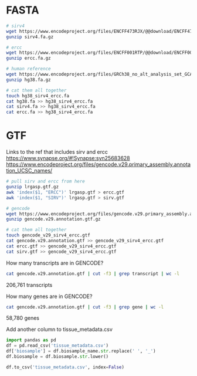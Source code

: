# FASTA

```bash
# sirv4
wget https://www.encodeproject.org/files/ENCFF473RJX/@@download/ENCFF473RJX.fasta.gz -O sirv4.fa.gz
gunzip sirv4.fa.gz

# ercc
wget https://www.encodeproject.org/files/ENCFF001RTP/@@download/ENCFF001RTP.fasta.gz -O ercc.fa.gz
gunzip ercc.fa.gz

# human reference
wget https://www.encodeproject.org/files/GRCh38_no_alt_analysis_set_GCA_000001405.15/@@download/GRCh38_no_alt_analysis_set_GCA_000001405.15.fasta.gz -O hg38.fa.gz
gunzip hg38.fa.gz

# cat them all together
touch hg38_sirv4_ercc.fa
cat hg38.fa >> hg38_sirv4_ercc.fa
cat sirv4.fa >> hg38_sirv4_ercc.fa
cat ercc.fa >> hg38_sirv4_ercc.fa
```

# GTF
Links to the ref that includes sirv and ercc
https://www.synapse.org/#!Synapse:syn25683628
https://www.encodeproject.org/files/gencode.v29.primary_assembly.annotation_UCSC_names/


```bash
# pull sirv and ercc from here
gunzip lrgasp.gtf.gz
awk 'index($1, "ERCC")' lrgasp.gtf > ercc.gtf
awk 'index($1, "SIRV")' lrgasp.gtf > sirv.gtf

# gencode
wget https://www.encodeproject.org/files/gencode.v29.primary_assembly.annotation_UCSC_names/@@download/gencode.v29.primary_assembly.annotation_UCSC_names.gtf.gz -O gencode.v29.annotation.gtf.gz
gunzip gencode.v29.annotation.gtf.gz

# cat them all together
touch gencode_v29_sirv4_ercc.gtf
cat gencode.v29.annotation.gtf >> gencode_v29_sirv4_ercc.gtf
cat ercc.gtf >> gencode_v29_sirv4_ercc.gtf
cat sirv.gtf >> gencode_v29_sirv4_ercc.gtf
```

How many transcripts are in GENCODE?
```bash
cat gencode.v29.annotation.gtf | cut -f3 | grep transcript | wc -l
```
206,761 transcripts

How many genes are in GENCODE?
```bash
cat gencode.v29.annotation.gtf | cut -f3 | grep gene | wc -l
```
58,780 genes


Add another column to tissue_metadata.csv
```python
import pandas as pd
df = pd.read_csv('tissue_metadata.csv')
df['biosample'] = df.biosample_name.str.replace(' ', '_')
df.biosample = df.biosample.str.lower()

df.to_csv('tissue_metadata.csv', index=False)
```
